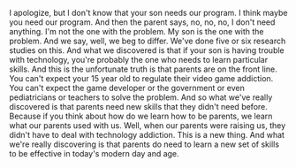  I apologize, but I don't know that your son needs our program. I think maybe you need our program. And then the parent says, no, no, no, I don't need anything. I'm not the one with the problem. My son is the one with the problem. And we say, well, we beg to differ. We've done five or six research studies on this. And what we discovered is that if your son is having trouble with technology, you're probably the one who needs to learn particular skills. And this is the unfortunate truth is that parents are on the front line. You can't expect your 15 year old to regulate their video game addiction. You can't expect the game developer or the government or even pediatricians or teachers to solve the problem. And so what we've really discovered is that parents need new skills that they didn't need before. Because if you think about how do we learn how to be parents, we learn what our parents used with us. Well, when our parents were raising us, they didn't have to deal with technology addiction. This is a new thing. And what we're really discovering is that parents do need to learn a new set of skills to be effective in today's modern day and age.